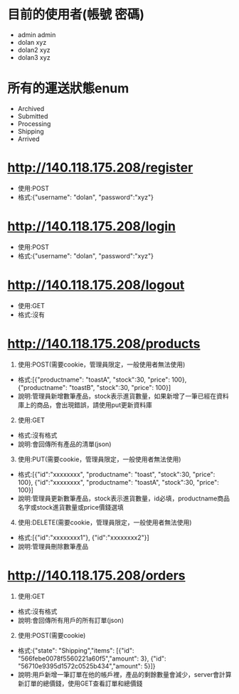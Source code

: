目前的使用者(帳號 密碼)
=====
* admin     admin
* dolan     xyz
* dolan2    xyz
* dolan3    xyz

所有的運送狀態enum
=====
* Archived
* Submitted
* Processing
* Shipping
* Arrived

http://140.118.175.208/register
=====
* 使用:POST
* 格式:{"username": "dolan", "password":"xyz"}

http://140.118.175.208/login
=====
* 使用:POST
* 格式:{"username": "dolan", "password":"xyz"}

http://140.118.175.208/logout
=====
* 使用:GET
* 格式:沒有

http://140.118.175.208/products
=====
1. 使用:POST(需要cookie，管理員限定，一般使用者無法使用)

* 格式:[{"productname": "toastA", "stock":30, "price": 100}, {"productname": "toastB", "stock":30, "price": 100}]
* 說明:管理員新增數筆產品，stock表示進貨數量，如果新增了一筆已經在資料庫上的商品，會出現錯誤，請使用put更新資料庫

2. 使用:GET

* 格式:沒有格式
* 說明:會回傳所有產品的清單(json)

3. 使用:PUT(需要cookie，管理員限定，一般使用者無法使用)

* 格式:[{"id":"xxxxxxxx", "productname": "toast", "stock":30, "price": 100}, {"id":"xxxxxxxx", "productname": "toastA", "stock":30, "price": 100}]
* 說明:管理員更新數筆產品，stock表示進貨數量，id必填，productname商品名字或stock進貨數量或price價錢選填

4. 使用:DELETE(需要cookie，管理員限定，一般使用者無法使用)

* 格式:[{"id":"xxxxxxxx1"}, {"id":"xxxxxxxx2"}]
* 說明:管理員刪除數筆產品

http://140.118.175.208/orders
=====

1. 使用:GET

* 格式:沒有格式
* 說明:會回傳所有用戶的所有訂單(json)

2. 使用:POST(需要cookie)

* 格式:{"state": "Shipping","items": [{"id": "566febe0078f5560221a60f5","amount": 3}, {"id": "56710e9395d1572c0525b434","amount": 5}]}
* 說明:用戶新增一筆訂單在他的帳戶裡，產品的剩餘數量會減少，server會計算新訂單的總價錢，使用GET查看訂單和總價錢
